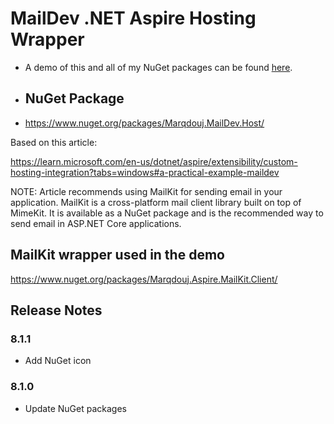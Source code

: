 # MailDev .NET Aspire Hosting Wrapper
- A demo of this and all of my NuGet packages can be found [here](https://github.com/marqdouj/Blazor-Demos/).

- ## NuGet Package
- https://www.nuget.org/packages/Marqdouj.MailDev.Host/

Based on this article:

https://learn.microsoft.com/en-us/dotnet/aspire/extensibility/custom-hosting-integration?tabs=windows#a-practical-example-maildev

NOTE: Article recommends using MailKit for sending email in your application. 
MailKit is a cross-platform mail client library built on top of MimeKit. 
It is available as a NuGet package and is the recommended way to send email in ASP.NET Core applications.

## MailKit wrapper used in the demo

https://www.nuget.org/packages/Marqdouj.Aspire.MailKit.Client/

## Release Notes
### 8.1.1
- Add NuGet icon

### 8.1.0
- Update NuGet packages


